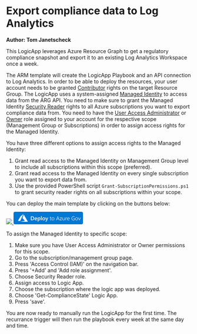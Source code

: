 # Export compliance data to Log Analytics 

**Author: Tom Janetscheck**

This LogicApp leverages Azure Resource Graph to get a regulatory compliance snapshot and export it to an existing Log Analytics Workspace once a week.

The ARM template will create the LogicApp Playbook and an API connection to Log Analytics. In order to be able to deploy the resources, your user account needs to be granted [Contributor](https://docs.microsoft.com/en-us/azure/role-based-access-control/built-in-roles#contributor) rights on the target Resource Group. The LogicApp uses a system-assigned [Managed Identity](https://docs.microsoft.com/en-us/azure/active-directory/managed-identities-azure-resources/overview) to access data from the ARG API. You need to make sure to grant the Managed Identity [Security Reader](https://docs.microsoft.com/en-us/azure/role-based-access-control/built-in-roles#security-reader) rights to all Azure subscriptions you want to export compliance data from. You need to have the [User Access Administrator](https://docs.microsoft.com/en-us/azure/role-based-access-control/built-in-roles#user-access-administrator) or [Owner](https://docs.microsoft.com/en-us/azure/role-based-access-control/built-in-roles#owner) role assigned to your account for the respective scope (Management Group or Subscriptions) in order to assign access rights for the Managed Identity.

You have three different options to assign access rights to the Managed Identity:

1. Grant read access to the Managed Identity on Management Group level to include all subscriptions within this scope (preferred).
2. Grant read access to the Managed Identity on every single subscription you want to export data from.
3. Use the provided PowerShell script `Grant-SubscriptionPermissions.ps1` to grant security reader rights on all subscriptions within your scope.

You can deploy the main template by clicking on the buttons below:

<a href="https://portal.azure.com/#create/Microsoft.Template/uri/https%3A%2F%2Fraw.githubusercontent.com%2FAzure%2FAzure-Security-Center%2Fmaster%2FWorkflow%2520automation%2FExport-ComplianceData%2Fazuredeploy.json" target="_blank">
    <img src="https://aka.ms/deploytoazurebutton"/>
</a>
<a href="https://portal.azure.us/#create/Microsoft.Template/uri/https%3A%2F%2Fraw.githubusercontent.com%2FAzure%2FAzure-Security-Center%2Fmaster%2FWorkflow%2520automation%2FExport-ComplianceData%2Fazuredeploy.json" target="_blank">
<img src="https://raw.githubusercontent.com/Azure/azure-quickstart-templates/master/1-CONTRIBUTION-GUIDE/images/deploytoazuregov.png"/>
</a> 

To assign the Managed Identity to specific scope:
1. Make sure you have User Access Administrator or Owner permissions for this scope.
2. Go to the subscription/management group page.
3. Press 'Access Control (IAM)' on the navigation bar.
4. Press '+Add' and 'Add role assignment'.
5. Choose Security Reader role.
6. Assign access to Logic App.
7. Choose the subscription where the logic app was deployed.
8. Choose 'Get-ComplianceState' Logic App.
9. Press 'save'.

You are now ready to manually run the LogicApp for the first time. The recurrance trigger will then run the playbook every week at the same day and time.
